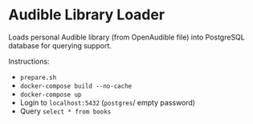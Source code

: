 # Audible Library Loader

Loads personal Audible library (from OpenAudible file) into PostgreSQL database for querying support.

Instructions:
* `prepare.sh`
* `docker-compose build --no-cache`
* `docker-compose up`
* Login to `localhost:5432` (`postgres`/ empty password)
* Query `select * from books`
